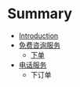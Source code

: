# Summary

* [Introduction](README.md)
* [免费咨询服务](1.md)
  * [下单](1/2.md)
* [电话服务](dian-hua-fu-wu.md)
  * 下订单



